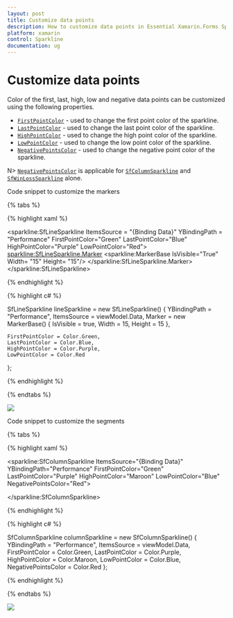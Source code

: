 ```yaml
---
layout: post
title: Customize data points
description: How to customize data points in Essential Xamarin.Forms Sparkline
platform: xamarin
control: Sparkline
documentation: ug
---
```


# Customize data points

Color of the first, last, high, low and negative data points can be customized using the following properties.

* [`FirstPointColor`](https://help.syncfusion.com/cr/cref_files/xamarin/sfsparkline/Syncfusion.SfSparkline.XForms~Syncfusion.SfSparkline.XForms.SfColumnSparkline~FirstPointColor.html) - used to change the first point color of the sparkline.
* [`LastPointColor`](https://help.syncfusion.com/cr/cref_files/xamarin/sfsparkline/Syncfusion.SfSparkline.XForms~Syncfusion.SfSparkline.XForms.SfColumnSparkline~LastPointColor.html) - used to change the last point color of the sparkline.
* [`HighPointColor`](https://help.syncfusion.com/cr/cref_files/xamarin/sfsparkline/Syncfusion.SfSparkline.XForms~Syncfusion.SfSparkline.XForms.SfColumnSparkline~HighPointColor.html) - used to change the high point color of the sparkline.
* [`LowPointColor`](https://help.syncfusion.com/cr/cref_files/xamarin/sfsparkline/Syncfusion.SfSparkline.XForms~Syncfusion.SfSparkline.XForms.SfColumnSparkline~LowPointColor.html) - used to change the low point color of the sparkline.
* [`NegativePointsColor`](https://help.syncfusion.com/cr/cref_files/xamarin/sfsparkline/Syncfusion.SfSparkline.XForms~Syncfusion.SfSparkline.XForms.SfColumnSparkline~NegativePointsColor.html) - used to change the negative point color of the sparkline.

N> [`NegativePointsColor`](https://help.syncfusion.com/cr/cref_files/xamarin/sfsparkline/Syncfusion.SfSparkline.XForms~Syncfusion.SfSparkline.XForms.SfColumnSparkline~NegativePointsColor.html) is applicable for [`SfColumnSparkline`](https://help.syncfusion.com/cr/cref_files/xamarin/sfsparkline/Syncfusion.SfSparkline.XForms~Syncfusion.SfSparkline.XForms.SfColumnSparkline.html) and [`SfWinLossSparkline`](https://help.syncfusion.com/cr/cref_files/xamarin/sfsparkline/Syncfusion.SfSparkline.XForms~Syncfusion.SfSparkline.XForms.SfWinLossSparkline.html) alone.

Code snippet to customize the markers

{% tabs %} 

{% highlight xaml %}

<sparkline:SfLineSparkline ItemsSource = "{Binding Data}" 
                            YBindingPath = "Performance"
                            FirstPointColor="Green"
                            LastPointColor="Blue"
                            HighPointColor="Purple"
                            LowPointColor="Red">  
    <sparkline:SfLineSparkline.Marker>
        <sparkline:MarkerBase IsVisible="True" 
                              Width= "15"
                              Height= "15"/>
    </sparkline:SfLineSparkline.Marker> 
</sparkline:SfLineSparkline>

{% endhighlight %}

{% highlight c# %}

SfLineSparkline lineSparkline = new SfLineSparkline()
{
    YBindingPath = "Performance",
    ItemsSource = viewModel.Data,
    Marker = new MarkerBase()
    {
        IsVisible = true,
        Width = 15,
        Height = 15
    },

    FirstPointColor = Color.Green,
    LastPointColor = Color.Blue,
    HighPointColor = Color.Purple,
    LowPointColor = Color.Red
};

{% endhighlight %}

{% endtabs %}

![](sparklinetypes_images/charttypes_img1.png)

Code snippet to customize the segments

{% tabs %} 

{% highlight xaml %}

 <sparkline:SfColumnSparkline ItemsSource="{Binding Data}" 
                              YBindingPath="Performance"
                              FirstPointColor="Green"
                              LastPointColor="Purple"
                              HighPointColor="Maroon"
                              LowPointColor="Blue"
                              NegativePointsColor="Red">    
  
</sparkline:SfColumnSparkline>

{% endhighlight %}

{% highlight c# %}

SfColumnSparkline columnSparkline = new SfColumnSparkline()
{
    YBindingPath = "Performance",
    ItemsSource = viewModel.Data,
    FirstPointColor = Color.Green,
    LastPointColor = Color.Purple,
    HighPointColor = Color.Maroon,
    LowPointColor = Color.Blue,
    NegativePointsColor = Color.Red
};

{% endhighlight %}

{% endtabs %}

![](sparklinetypes_images/charttypes_img1.png)
